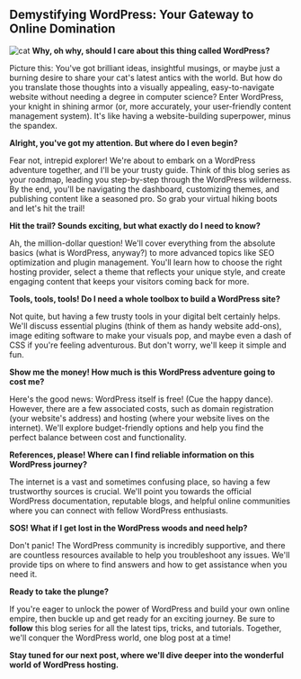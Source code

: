 ## Demystifying WordPress: Your Gateway to Online Domination
![cat](https://lumaiere.com/cats/art3.jpg)
**Why, oh why, should I care about this thing called WordPress?**

Picture this: You've got brilliant ideas, insightful musings, or maybe just a burning desire to share your cat's latest antics with the world. But how do you translate those thoughts into a visually appealing, easy-to-navigate website without needing a degree in computer science? Enter WordPress, your knight in shining armor (or, more accurately, your user-friendly content management system). It's like having a website-building superpower, minus the spandex.

**Alright, you've got my attention. But where do I even begin?**

Fear not, intrepid explorer! We're about to embark on a WordPress adventure together, and I'll be your trusty guide. Think of this blog series as your roadmap, leading you step-by-step through the WordPress wilderness. By the end, you'll be navigating the dashboard, customizing themes, and publishing content like a seasoned pro. So grab your virtual hiking boots and let's hit the trail!

**Hit the trail? Sounds exciting, but what exactly do I need to know?**

Ah, the million-dollar question! We'll cover everything from the absolute basics (what is WordPress, anyway?) to more advanced topics like SEO optimization and plugin management. You'll learn how to choose the right hosting provider, select a theme that reflects your unique style, and create engaging content that keeps your visitors coming back for more. 

**Tools, tools, tools! Do I need a whole toolbox to build a WordPress site?**

Not quite, but having a few trusty tools in your digital belt certainly helps. We'll discuss essential plugins (think of them as handy website add-ons), image editing software to make your visuals pop, and maybe even a dash of CSS if you're feeling adventurous. But don't worry, we'll keep it simple and fun. 

**Show me the money! How much is this WordPress adventure going to cost me?**

Here's the good news: WordPress itself is free! (Cue the happy dance). However, there are a few associated costs, such as domain registration (your website's address) and hosting (where your website lives on the internet). We'll explore budget-friendly options and help you find the perfect balance between cost and functionality.

**References, please! Where can I find reliable information on this WordPress journey?**

The internet is a vast and sometimes confusing place, so having a few trustworthy sources is crucial. We'll point you towards the official WordPress documentation, reputable blogs, and helpful online communities where you can connect with fellow WordPress enthusiasts.

**SOS! What if I get lost in the WordPress woods and need help?**

Don't panic! The WordPress community is incredibly supportive, and there are countless resources available to help you troubleshoot any issues. We'll provide tips on where to find answers and how to get assistance when you need it.

**Ready to take the plunge?**

If you're eager to unlock the power of WordPress and build your own online empire, then buckle up and get ready for an exciting journey. Be sure to **follow** this blog series for all the latest tips, tricks, and tutorials. Together, we'll conquer the WordPress world, one blog post at a time!

**Stay tuned for our next post, where we'll dive deeper into the wonderful world of WordPress hosting.** 
